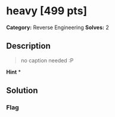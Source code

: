 # heavy [499 pts]

**Category:** Reverse Engineering
**Solves:** 2

## Description
>no caption needed :P

**Hint**
* 

## Solution

### Flag


